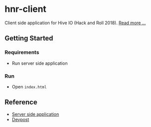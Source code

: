 # hnr-client

Client side application for Hive IO (Hack and Roll 2018).
[Read more ...](https://devpost.com/software/dh-hive-io)

## Getting Started

### Requirements

- Run server side application

### Run

- Open `index.html`

## Reference

- [Server side application](https://github.com/cacad-ntu/hnr-server.git)
- [Devpost](https://devpost.com/software/dh-hive-io)
